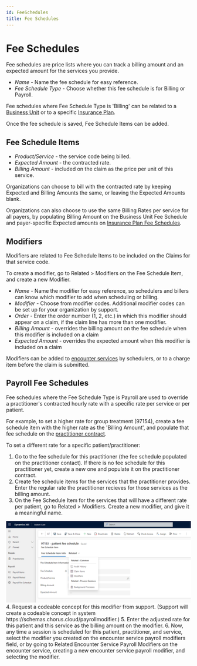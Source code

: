 ```yaml
---
id: FeeSchedules
title: Fee Schedules
---
```


# Fee Schedules

Fee schedules are price lists where you can track a billing amount and an expected amount for the services you provide. 

- *Name* - Name the fee schedule for easy reference.
- *Fee Schedule Type* - Choose whether this fee schedule is for Billing or Payroll.

Fee schedules where Fee Schedule Type is 'Billing' can be related to a [Business Unit](../AdminSetup/BusinessUnit.md) or to a specific [Insurance Plan](../AdminSetup/InsurancePlan.md).

Once the fee schedule is saved, Fee Schedule Items can be added.

## Fee Schedule Items

- *Product/Service* - the service code being billed.
- *Expected Amount* - the contracted rate.
- *Billing Amount* - included on the claim as the price per unit of this service.

Organizations can choose to bill with the contracted rate by keeping Expected and Billing Amounts the same, or leaving the Expected Amounts blank.

Organizations can also choose to use the same Billing Rates per service for all payers, by populating Billing Amount on the Business Unit Fee Schedule and payer-specific Expected amounts on [Insurance Plan Fee Schedules](../AdminSetup/InsurancePlan.md/#insurance-plan-fee-schedules).

## Modifiers

Modifiers are related to Fee Schedule Items to be included on the Claims for that service code.

To create a modifier, go to Related > Modifiers on the Fee Schedule Item, and create a new Modifier.

- *Name* - Name the modifier for easy reference, so schedulers and billers can know which modifier to add when scheduling or billing.
- *Modifier* - Choose from modifier codes. Additional modifier codes can be set up for your organization by support.
- *Order* - Enter the order number (1, 2, etc.) in which this modifier should appear on a claim, if the claim line has more than one modifier.
- *Billing Amount* - overrides the billing amount on the fee schedule when this modifier is included on a claim
- *Expected Amount* - overrides the expected amount when this modifier is included on a claim

Modifiers can be added to [encounter services](../Scheduling/SingleEncounters.md/#encounter-services) by schedulers, or to a charge item before the claim is submitted.

## Payroll Fee Schedules

Fee schedules where the Fee Schedule Type is Payroll are used to override a practitioner's contracted hourly rate with a specific rate per service or per patient.

For example, to set a higher rate for group treatment (97154), create a fee schedule item with the higher rate as the 'Billing Amount', and populate that fee schedule on the [practitioner contract](../Payroll/Contracts.md).

To set a different rate for a specific patient/practitioner:
1. Go to the fee schedule for this practitioner (the fee schedule populated on the practitioner contact). If there is no fee schedule for this practitioner yet, create a new one and populate it on the practitioner contract.
2. Create fee schedule items for the services that the practitioner provides. Enter the regular rate the practitioner recieves for those services as the billing amount.
3. On the Fee Schedule Item for the services that will have a different rate per patient, go to Related > Modifiers. Create a new modifier, and give it a meaningful name.
<img src ="/img/payrollmod.png" width="700"/>
4. Request a codeable concept for this modifier from support. (Support will create a codeable concept in system https://schemas.chorus.cloud/payrollmodifier.)
5. Enter the adjusted rate for this patient and this service as the billing amount on the modifier.
6. Now, any time a session is scheduled for this patient, practitioner, and service, select the modifier you created on the encounter service payroll modifiers field, or by going to Related Encounter Service Payroll Modifiers on the encounter service, creating a new encounter service payroll modifier, and selecting the modifier.




